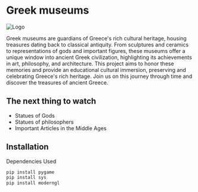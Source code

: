 # Greek museums
![Logo](https://rialta.org/wp-content/uploads/2022/08/Louvre.jpg)

Greek museums are guardians of Greece's rich cultural heritage, housing treasures dating back to classical antiquity. From sculptures and ceramics to representations of gods and important figures, these museums offer a unique window into ancient Greek civilization, highlighting its achievements in art, philosophy, and architecture. This project aims to honor these memories and provide an educational cultural immersion, preserving and celebrating Greece's rich heritage. Join us on this journey through time and discover the treasures of ancient Greece.

## The next thing to watch

- Statues of Gods
- Statues of philosophers
- Important Articles in the Middle Ages

## Installation
Dependencies Used
```bash
pip install pygame
pip install sys
pip install moderngl

```



    
